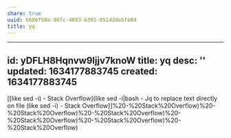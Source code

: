 ```yaml
---
share: true
uuid: b686f50a-90fc-4893-b355-05142debfe04
title: yq
---
```

---
id: yDFLH8Hqnvw9ljjv7knoW
title: yq
desc: ''
updated: 1634177883745
created: 1634177883745
---

[[like sed -i) - Stack Overflow](like sed -i|bash - Jq to replace text directly on file (like sed -i) - Stack Overflow]]%20-%20Stack%20Overflow)%20-%20Stack%20Overflow)%20-%20Stack%20Overflow)%20-%20Stack%20Overflow)%20-%20Stack%20Overflow)%20-%20Stack%20Overflow)
